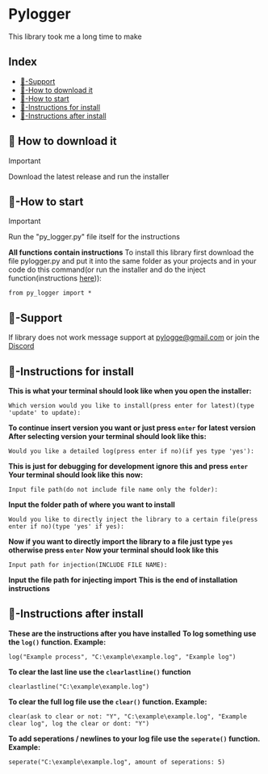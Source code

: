 # Pylogger
This library took me a long time to make
## Index
* [💪-Support](#-support)
* [📩-How to download it](#-how-to-download-it)
* [🚦-How to start](#-how-to-start)
* [📝-Instructions for install](#-instructions-for-install)
* [📝-Instructions after install](#-instructions-after-install)
## 📩 How to download it
> [!IMPORTANT]
Download the latest release and run the installer
## 🚦-How to start
> [!IMPORTANT]
Run the "py_logger.py" file itself for the instructions

**All functions contain instructions**
To install this library first download the file pylogger.py and put it into the same folder as your projects and in your code do this command(or run the installer and do the inject function(instructions [here](#-instructions-for-install))):
```
from py_logger import *
```
## 💪-Support
If library does not work message support at [pylogge@gmail.com](https://tinyurl.com/mvytfjrj) or join the [Discord](https://discord.gg/ykwwvZD8Uj)
## 📝-Instructions for install
**This is what your terminal should look like when you open the installer:**
```
Which version would you like to install(press enter for latest)(type 'update' to update):
```
**To continue insert version you want or just press `enter` for latest version**
**After selecting version your terminal should look like this:**
```
Would you like a detailed log(press enter if no)(if yes type 'yes'):
```
**This is just for debugging for development ignore this and press `enter`**
**Your terminal should look like this now:**
```
Input file path(do not include file name only the folder):
```
**Input the folder path of where you want to install**
```
Would you like to directly inject the library to a certain file(press enter if no)(type 'yes' if yes):
```
**Now if you want to directly import the library to a file just type `yes` otherwise press `enter`**
**Now your terminal should look like this**
```
Input path for injection(INCLUDE FILE NAME):
```
**Input the file path for injecting import**
**This is the end of installation instructions**
## 📝-Instructions after install
**These are the instructions after you have installed**
**To log something use the `log()` function. Example:**
```
log("Example process", "C:\example\example.log", "Example log")
```
**To clear the last line use the `clearlastline()` function**
```
clearlastline("C:\example\example.log")
```
**To clear the full log file use the `clear()` function. Example:**
```
clear(ask to clear or not: "Y", "C:\example\example.log", "Example clear log", log the clear or dont: "Y")
```
**To add seperations / newlines to your log file use the `seperate()` function. Example:**
```
seperate("C:\example\example.log", amount of seperations: 5)
```
